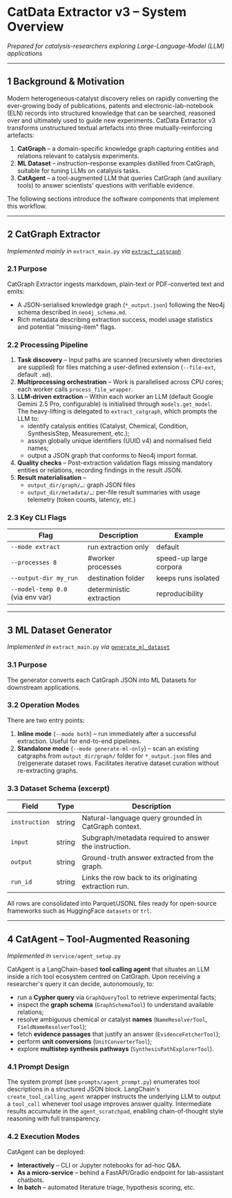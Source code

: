# CatData Extractor v3 – System Overview

*Prepared for catalysis-researchers exploring Large-Language-Model (LLM) applications*

---

## 1  Background & Motivation
Modern heterogeneous‐catalyst discovery relies on rapidly converting the ever-growing body of publications, patents and electronic-lab-notebook (ELN) records into structured knowledge that can be searched, reasoned over and ultimately used to guide new experiments.  CatData Extractor v3 transforms unstructured textual artefacts into three mutually-reinforcing artefacts:

1. **CatGraph** – a domain-specific knowledge graph capturing entities and relations relevant to catalysis experiments.
2. **ML Dataset** – instruction–response examples distilled from CatGraph, suitable for tuning LLMs on catalysis tasks.
3. **CatAgent** – a tool-augmented LLM that queries CatGraph (and auxiliary tools) to answer scientists' questions with verifiable evidence.

The following sections introduce the software components that implement this workflow.

---

## 2  CatGraph Extractor
*Implemented mainly in* `extract_main.py` *via* [`extract_catgraph`](../tools/cat_graph/catgraph_extractor.py)

### 2.1 Purpose
CatGraph Extractor ingests markdown, plain-text or PDF-converted text and emits:
* A JSON-serialised knowledge graph (`*_output.json`) following the Neo4j schema described in `neo4j_schema.md`.
* Rich metadata describing extraction success, model usage statistics and potential "missing-item" flags.

### 2.2 Processing Pipeline
1. **Task discovery** – Input paths are scanned (recursively when directories are supplied) for files matching a user-defined extension (`--file-ext`, default `.md`).
2. **Multiprocessing orchestration** – Work is parallelised across CPU cores; each worker calls `process_file_wrapper`.
3. **LLM‐driven extraction** – Within each worker an LLM (default Google Gemini 2.5 Pro, configurable) is initialised through `models.get_model`.  The heavy-lifting is delegated to `extract_catgraph`, which prompts the LLM to:
   * identify catalysis entities (Catalyst, Chemical, Condition, SynthesisStep, Measurement, etc.);
   * assign globally unique identifiers (UUID v4) and normalised field names;
   * output a JSON graph that conforms to Neo4j import format.
4. **Quality checks** – Post-extraction validation flags missing mandatory entities or relations, recording findings in the result JSON.
5. **Result materialisation** – 
   * `output_dir/graph/…`: graph JSON files
   * `output_dir/metadata/…`: per-file result summaries with usage telemetry (token counts, latency, etc.)

### 2.3 Key CLI Flags
| Flag | Description | Example |
|------|-------------|---------|
| `--mode extract` | run extraction only | default |
| `--processes 8` | #worker processes | speed-up large corpora |
| `--output-dir my_run` | destination folder | keeps runs isolated |
| `--model-temp 0.0` (via env var) | deterministic extraction | reproducibility |

---

## 3  ML Dataset Generator
*Implemented in* `extract_main.py` *via* [`generate_ml_dataset`](../tools/ml_dataset/generate_dataset.py)

### 3.1 Purpose
The generator converts each CatGraph JSON into ML Datasets for downstream applications.

### 3.2 Operation Modes
There are two entry points:

1. **Inline mode** (`--mode both`) – run immediately after a successful extraction.  Useful for end-to-end pipelines.
2. **Standalone mode** (`--mode generate-ml-only`) – scan an existing catgraphs from `output_dir/graph/` folder for `*_output.json` files and (re)generate dataset rows.  Facilitates iterative dataset curation without re-extracting graphs.

### 3.3 Dataset Schema (excerpt)
| Field | Type | Description |
|-------|------|-------------|
| `instruction` | string | Natural-language query grounded in CatGraph context. |
| `input` | string | Subgraph/metadata required to answer the instruction. |
| `output` | string | Ground-truth answer extracted from the graph. |
| `run_id` | string | Links the row back to its originating extraction run. |

All rows are consolidated into Parquet/JSONL files ready for open-source frameworks such as HuggingFace `datasets` or `trl`.

---

## 4  CatAgent – Tool-Augmented Reasoning
*Implemented in* `service/agent_setup.py`

CatAgent is a LangChain-based **tool calling agent** that situates an LLM inside a rich tool ecosystem centred on CatGraph.  Upon receiving a researcher's query it can decide, autonomously, to:
* run a **Cypher query** via `GraphQueryTool` to retrieve experimental facts;
* inspect the **graph schema** (`GraphSchemaTool`) to understand available relations;
* resolve ambiguous chemical or catalyst **names** (`NameResolverTool`, `FieldNameResolverTool`);
* fetch **evidence passages** that justify an answer (`EvidenceFetcherTool`);
* perform **unit conversions** (`UnitConverterTool`);
* explore **multistep synthesis pathways** (`SynthesisPathExplorerTool`).

### 4.1 Prompt Design
The system prompt (see `prompts/agent_prompt.py`) enumerates tool descriptions in a structured JSON block.  LangChain's `create_tool_calling_agent` wrapper instructs the underlying LLM to output a `tool_call` whenever tool usage improves answer quality.  Intermediate results accumulate in the `agent_scratchpad`, enabling chain-of-thought style reasoning with full transparency.

### 4.2 Execution Modes
CatAgent can be deployed:
* **Interactively** – CLI or Jupyter notebooks for ad-hoc Q&A.
* **As a micro-service** – behind a FastAPI/Gradio endpoint for lab-assistant chatbots.
* **In batch** – automated literature triage, hypothesis scoring, etc.
